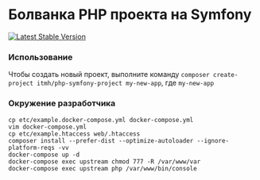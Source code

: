 # Болванка PHP проекта на Symfony
[![Latest Stable Version](https://img.shields.io/packagist/v/itmh/php-symfony-project.svg?style=flat-square)](https://packagist.org/packages/itmh/php-symfony-project)

### Использование
    
Чтобы создать новый проект, выполните команду `composer create-project itmh/php-symfony-project my-new-app`, где `my-new-app` 
    
### Окружение разработчика

    cp etc/example.docker-compose.yml docker-compose.yml
    vim docker-compose.yml
    cp etc/example.htaccess web/.htaccess
    composer install --prefer-dist --optimize-autoloader --ignore-platform-reqs -vv
    docker-compose up -d
    docker-compose exec upstream chmod 777 -R /var/www/var
    docker-compose exec upstream php /var/www/bin/console
